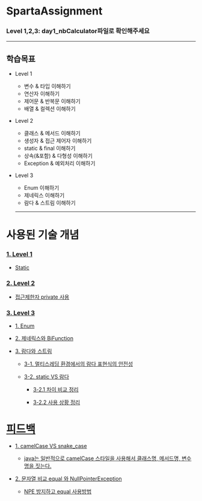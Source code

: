 # SpartaAssignment
### Level 1,2,3: day1_nbCalculator파일로 확인해주세요
---
## 학습목표
- Level 1 
  - 변수 & 타입 이해하기
  - 연산자 이해하기
  - 제어문 & 반복문 이해하기
  - 배열 & 컬렉션 이해하기

- Level 2

  - 클래스 & 메서드 이해하기
  - 생성자 & 접근 제어자 이해하기
  - static & final 이해하기
  - 상속(&포함) & 다형성 이해하기
  - Exception & 예외처리 이해하기


- Level 3
  - Enum 이해하기
  - 제네릭스 이해하기
  - 람다 & 스트림 이해하기

  ---
  
# 사용된 기술 개념


### [1. Level 1](https://github.com/dami0806/Sparta_Assignment/wiki#level-1)
 - [Static](https://github.com/dami0806/Sparta_Assignment/wiki#static)

### [2. Level 2](https://github.com/dami0806/Sparta_Assignment/wiki#level-2)
- [접근제한자 private 사용](https://github.com/dami0806/Sparta_Assignment/wiki#%EC%A0%91%EA%B7%BC%EC%A0%9C%ED%95%9C%EC%9E%90-private-%EC%82%AC%EC%9A%A9)

### [3. Level 3](https://github.com/dami0806/Sparta_Assignment/wiki#level-3)
- [1. Enum](https://github.com/dami0806/Sparta_Assignment/wiki#1-enum)
- [2. 제네릭스와 BiFunction](https://github.com/dami0806/Sparta_Assignment/wiki#2-%EC%A0%9C%EB%84%A4%EB%A6%AD%EC%8A%A4%EC%99%80-bifunction-%EC%9D%B8%ED%84%B0%ED%8E%98%EC%9D%B4%EC%8A%A4)
- [3. 람다와 스트림](https://github.com/dami0806/Sparta_Assignment/wiki#3-%EB%9E%8C%EB%8B%A4%EC%99%80-%EC%8A%A4%ED%8A%B8%EB%A6%BC)

  - [3-1. 멀티스레딩 환경에서의 람다 표현식의 안전성](https://github.com/dami0806/Sparta_Assignment/wiki#%EC%82%AC%EC%9A%A9-%EC%83%81%ED%99%A9-%EC%A0%95%EB%A6%AC)

  - [3-2. static VS 람다](https://github.com/dami0806/Sparta_Assignment/wiki#static-vs-%EB%9E%8C%EB%8B%A4)

    - [3-2.1 차이 비교 정리](https://github.com/dami0806/Sparta_Assignment/wiki#%EC%B0%A8%EC%9D%B4-%EB%B9%84%EA%B5%90-%EC%A0%95%EB%A6%AC)

    - [3-2.2 사용 상황 정리](https://github.com/dami0806/Sparta_Assignment/wiki#%EC%82%AC%EC%9A%A9-%EC%83%81%ED%99%A9-%EC%A0%95%EB%A6%AC)


# [피드백](https://github.com/dami0806/SpartaAssignment/wiki#%ED%94%BC%EB%93%9C%EB%B0%B1)

- [1. camelCase VS snake_case](https://github.com/dami0806/SpartaAssignment/wiki#1-camelcase-vs-snake_case)

  - [java는 일반적으로 camelCase 스타일을 사용해서 클래스명, 메서드명, 변수명을 짓는다.](https://github.com/dami0806/SpartaAssignment/wiki#java%EB%8A%94-%EC%9D%BC%EB%B0%98%EC%A0%81%EC%9C%BC%EB%A1%9C-camelcase-%EC%8A%A4%ED%83%80%EC%9D%BC%EC%9D%84-%EC%82%AC%EC%9A%A9%ED%95%B4%EC%84%9C-%ED%81%B4%EB%9E%98%EC%8A%A4%EB%AA%85-%EB%A9%94%EC%84%9C%EB%93%9C%EB%AA%85-%EB%B3%80%EC%88%98%EB%AA%85%EC%9D%84-%EC%A7%93%EB%8A%94%EB%8B%A4)
    
- [2. 문자열 비교 equal 와 NullPointerException](https://github.com/dami0806/SpartaAssignment/wiki#2-%EB%AC%B8%EC%9E%90%EC%97%B4-%EB%B9%84%EA%B5%90-equal-%EC%99%80-nullpointerexception)
  
  - [NPE 방지하고 equal 사용방법](https://github.com/dami0806/SpartaAssignment/wiki#npe-%EB%B0%A9%EC%A7%80%ED%95%98%EA%B3%A0-equal-%EC%82%AC%EC%9A%A9%EB%B0%A9%EB%B2%95)
